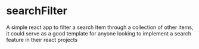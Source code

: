 # searchFilter
A simple react app to filter a search Item through a collection of other items, it could serve as a good template for anyone looking to implement a search feature in their react projects
